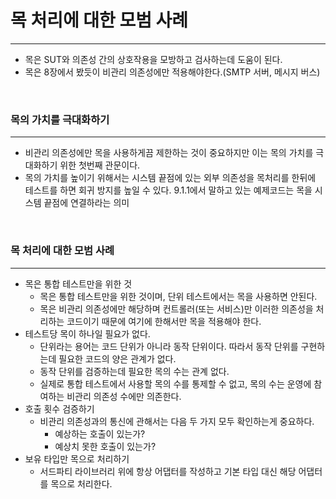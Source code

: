 # 목 처리에 대한 모범 사례
<hr>

- 목은 SUT와 의존성 간의 상호작용을 모방하고 검사하는데 도움이 된다.
- 목은 8장에서 봤듯이 비관리 의존성에만 적용해야한다.(SMTP 서버, 메시지 버스) 

<br>

### 목의 가치를 극대화하기

<hr>

- 비관리 의존성에만 목을 사용하게끔 제한하는 것이 중요하지만 이는 목의 가치를 극대화하기 위한 첫번째 관문이다.
- 목의 가치를 높이기 위해서는 시스템 끝점에 있는 외부 의존성을 목처리를 한뒤에 테스트를 하면 회귀 방지를 높일 수 있다.
9.1.1에서 말하고 있는 예제코드는 목을 시스템 끝점에 연결하라는 의미

<br>

### 목 처리에 대한 모범 사례

<hr>

- 목은 통합 테스트만을 위한 것
  - 목은 통합 테스트만을 위한 것이며, 단위 테스트에서는 목을 사용하면 안된다.
  - 목은 비관리 의존성에만 해당하며 컨트롤러(또는 서비스)만 이러한 의존성을 처리하는 코드이기 때문에 여기에 한해서만 목을 적용해야 한다.
- 테스트당 목이 하나일 필요가 없다.
  - 단위라는 용어는 코드 단위가 아니라 동작 단위이다. 따라서 동작 단위를 구현하는데 필요한 코드의 양은 관계가 없다.
  - 동작 단위를 검증하는데 필요한 목의 수는 관계 없다.
  - 실제로 통합 테스트에서 사용할 목의 수를 통제할 수 없고, 목의 수는 운영에 참여하는 비관리 의존성 수에만 의존한다.
- 호출 횟수 검증하기
  - 비관리 의존성과의 통신에 관해서는 다음 두 가지 모두 확인하는게 중요하다.
    - 예상하는 호출이 있는가?
    - 예상치 못한 호출이 있는가?
- 보유 타입만 목으로 처리하기
  - 서드파티 라이브러리 위에 항상 어댑터를 작성하고 기본 타입 대신 해당 어댑터를 목으로 처리한다.
